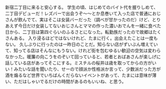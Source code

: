 新宿二丁目に来ると安心する。
学生の頃、はじめてのバイト代を握りしめて、二丁目デビューだ！レズバーで出会うぞ〜〜とか息巻いて入った店で普通におじさんが飲んでて、実はそこは女装バーだった（調べが甘かったのだ）けど、とりあえず今日だけ女装してないおじさんとママの作った濃いおでんを一緒に食べた日から、二丁目は第四ぐらいのふるさとになった。転勤族だったので故郷はたくさんある。
入り浸るほどではないけれど、たまに行く。出会えたことは一度もない。
久しぶりに行ったのは一昨日のことだ。知らない店がずいぶん増えていて、知ってる店はそんなにもうない。けれど街を包むゆるい歓迎の空気は変わらなかった。暖簾の向こうをのぞいて回っていると、若者とおばあさんが楽しげに話している店があってそこにする。ミスチルの桜井は歳を取ってからの方がいい！みたいな話を聞いたり、せーので顔派か性格派か言って、少数派だった方が酒を煽るなど世界でいちばんくだらないイベントがあって、たまには意味が薄い、ただはしゃいでるだけの時間があるのもいいね、と思う。